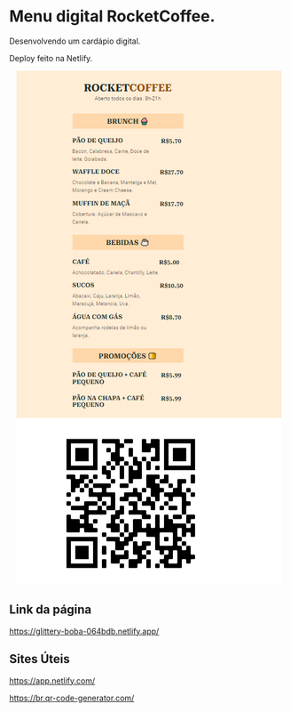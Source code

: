 # Menu digital RocketCoffee.
Desenvolvendo um cardápio digital. 

 Deploy feito na Netlify. 

 <p align="center">
  <img src=".github/rocketCoffee.png">
</p>

## Link da página
https://glittery-boba-064bdb.netlify.app/

## Sites Úteis

https://app.netlify.com/

https://br.qr-code-generator.com/


